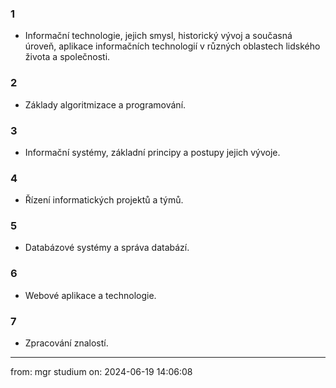 ### 1
-   Informační technologie, jejich smysl, historický vývoj a současná úroveň, aplikace informačních technologií v různých oblastech lidského života a společnosti.

### 2
-   Základy algoritmizace a programování.

### 3
-   Informační systémy, základní principy a postupy jejich vývoje.

### 4
-   Řízení informatických projektů a týmů.

### 5
-   Databázové systémy a správa databází.

### 6
-   Webové aplikace a technologie.

### 7
-   Zpracování znalostí.
___
from: mgr studium on: 2024-06-19 14:06:08